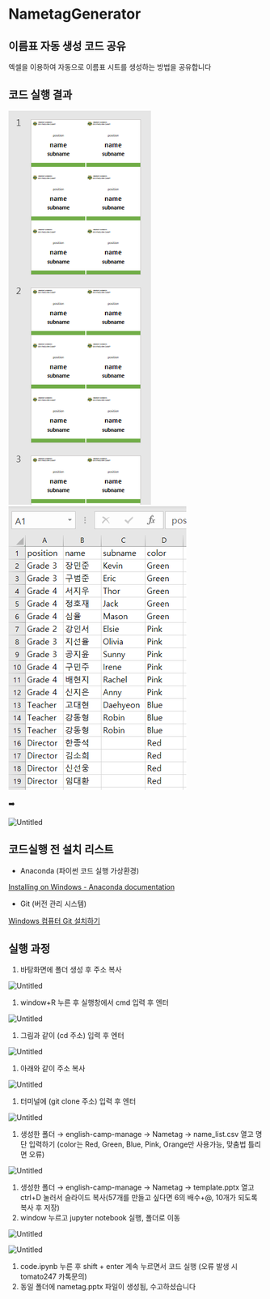 # NametagGenerator

## 이름표 자동 생성 코드 공유

엑셀을 이용하여 자동으로 이름표 시트를 생성하는 방법을 공유합니다

## 코드 실행 결과

![Untitled](https://github.com/AIdward/english-camp-manage/blob/master/Nametag/src/1.png) ![Untitled](https://github.com/AIdward/english-camp-manage/blob/master/Nametag/src/2.png)

➡️

![Untitled](NametagGenerator%20cc1d433af9134f91a0016678260c2e45/Untitled%202.png)

## 코드실행 전 설치 리스트

- Anaconda (파이썬 코드 실행 가상환경)

[Installing on Windows - Anaconda documentation](https://docs.anaconda.com/anaconda/install/windows/)

- Git (버전 관리 시스템)

[Windows 컴퓨터 Git 설치하기](https://velog.io/@saakmiso/Windows-%EC%BB%B4%ED%93%A8%ED%84%B0-Git-%EC%84%A4%EC%B9%98%ED%95%98%EA%B8%B0)

## 실행 과정

1. 바탕화면에 폴더 생성 후 주소 복사

![Untitled](NametagGenerator%20cc1d433af9134f91a0016678260c2e45/Untitled%203.png)

1. window+R 누른 후 실행창에서 cmd 입력 후 엔터

![Untitled](NametagGenerator%20cc1d433af9134f91a0016678260c2e45/Untitled%204.png)

1. 그림과 같이 (cd 주소) 입력 후 엔터

![Untitled](NametagGenerator%20cc1d433af9134f91a0016678260c2e45/Untitled%205.png)

1. 아래와 같이 주소 복사

![Untitled](NametagGenerator%20cc1d433af9134f91a0016678260c2e45/Untitled%206.png)

1. 터미널에 (git clone 주소) 입력 후 엔터

![Untitled](NametagGenerator%20cc1d433af9134f91a0016678260c2e45/Untitled%207.png)

1. 생성한 폴더 → english-camp-manage → Nametag → name_list.csv 열고 명단 입력하기 (color는 Red, Green, Blue, Pink, Orange만 사용가능, 맞춤법 틀리면 오류)

![Untitled](NametagGenerator%20cc1d433af9134f91a0016678260c2e45/Untitled%208.png)

1. 생성한 폴더 → english-camp-manage → Nametag → template.pptx 열고 ctrl+D 눌러서 슬라이드 복사(57개를 만들고 싶다면 6의 배수+@, 10개가 되도록 복사 후 저장)
2. window 누르고 jupyter notebook 실행, 폴더로 이동

![Untitled](NametagGenerator%20cc1d433af9134f91a0016678260c2e45/Untitled%209.png)

![Untitled](NametagGenerator%20cc1d433af9134f91a0016678260c2e45/Untitled%2010.png)

1. code.ipynb 누른 후 shift + enter 계속 누르면서 코드 실행 (오류 발생 시 tomato247 카톡문의)
2. 동일 폴더에 nametag.pptx 파일이 생성됨, 수고하셨습니다
